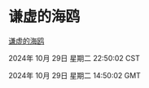 # 谦虚的海鸥
[谦虚的海鸥](http://219.139.197.74:56308/qxdho/course/base/hotlink/index.php)

2024年 10月 29日 星期二 22:50:02 CST

2024年 10月 29日 星期二 14:50:02 GMT
